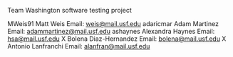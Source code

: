 Team Washington software testing project

MWeis91				Matt Weis   				Email: weis@mail.usf.edu
adaricmar   		Adam Martinez				Email: adammartinez@mail.usf.edu
ashaynes			Alexandra Haynes			Email: hsa@mail.usf.edu
X					Bolena Diaz-Hernandez		Email: bolena@mail.usf.edu
X					Antonio Lanfranchi			Email: alanfran@mail.usf.edu
